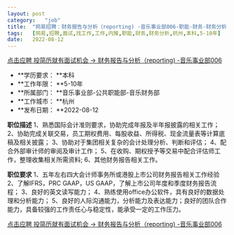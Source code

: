 ```yaml
---
layout:	post
category:	"job"
title:	"网易招聘：财务报告与分析（reporting) -音乐事业部006-职能-财务-财务分析-杭州本科5-10年"
tags:	[网易,招聘,面试,找工作,工作,内推,职能,财务,财务分析,杭州,本科,5-10年]
date:	2022-08-12
---
```


[点击应聘 投简历就有面试机会 -> 财务报告与分析（reporting) -音乐事业部006](http://mobile.bole.netease.com/bole/boleDetail?id=42330&employeeId=346f03c3cda5f04c&key=all)



- **学历要求： **本科
- **工作年限： **5-10年
- **所属部门： **音乐事业部-公共职能部-音乐财务部
- **工作城市： **杭州
- **发布日期： **2022-08-12



**职位描述**
1、熟悉国际会计准则要求，协助完成年报及半年报披露的相关工作；
2、协助完成关联交易，员工期权费用、每股收益、所得税、现金流量表等计算底稿及相关披露；
3、协助对于集团相关复杂的会计处理分析、判断和评估；
4、配合外部审计师的审阅及审计工作；
5、在收购、期权授予等交易中配合评估师工作，整理收集相关所需资料;
6、其他财务报告相关工作。



**职位要求**
1、五年左右四大会计师事务所或港股上市公司财务报告相关工作经验
2、了解IFRS，PRC GAAP，US GAAP，了解上市公司年度和季度财务报告流程；
3、良好的英文读写能力；
4、熟练使用office办公软件，具有良好的数据处理和分析能力；
5、良好的人际沟通能力，分析能力及表达能力；良好的团队合作能力，具备较强的工作责任心与稳定性，能承受一定的工作压力。



[点击应聘 投简历就有面试机会 -> 财务报告与分析（reporting) -音乐事业部006](http://mobile.bole.netease.com/bole/boleDetail?id=42330&employeeId=346f03c3cda5f04c&key=all)